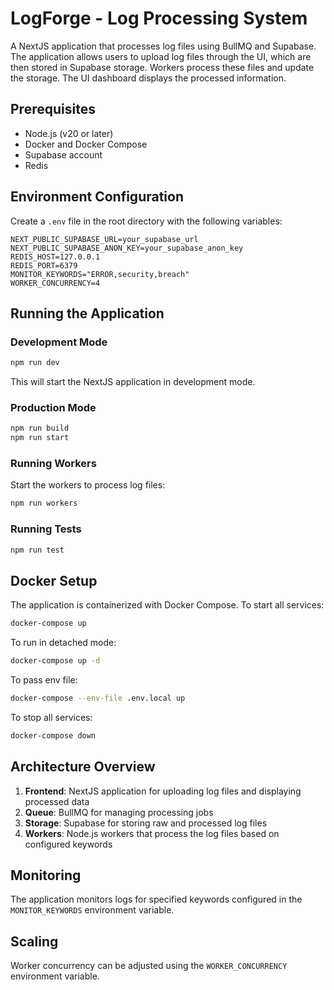 # LogForge - Log Processing System  

A NextJS application that processes log files using BullMQ and Supabase. The application allows users to upload log files through the UI, which are then stored in Supabase storage. Workers process these files and update the storage. The UI dashboard displays the processed information.

## Prerequisites

- Node.js (v20 or later)
- Docker and Docker Compose
- Supabase account
- Redis

## Environment Configuration

Create a `.env` file in the root directory with the following variables:

```
NEXT_PUBLIC_SUPABASE_URL=your_supabase_url
NEXT_PUBLIC_SUPABASE_ANON_KEY=your_supabase_anon_key
REDIS_HOST=127.0.0.1
REDIS_PORT=6379
MONITOR_KEYWORDS="ERROR,security,breach"
WORKER_CONCURRENCY=4
```

## Running the Application

### Development Mode

```bash
npm run dev
```

This will start the NextJS application in development mode.

### Production Mode

```bash
npm run build
npm run start
```

### Running Workers

Start the workers to process log files:

```bash
npm run workers
```

### Running Tests

```bash
npm run test
```

## Docker Setup

The application is containerized with Docker Compose. To start all services:

```bash
docker-compose up
```

To run in detached mode:

```bash
docker-compose up -d
```

To pass env file:

```bash
docker-compose --env-file .env.local up 
```


To stop all services:

```bash
docker-compose down
```

## Architecture Overview

1. **Frontend**: NextJS application for uploading log files and displaying processed data
2. **Queue**: BullMQ for managing processing jobs
3. **Storage**: Supabase for storing raw and processed log files
4. **Workers**: Node.js workers that process the log files based on configured keywords

## Monitoring

The application monitors logs for specified keywords configured in the `MONITOR_KEYWORDS` environment variable.

## Scaling

Worker concurrency can be adjusted using the `WORKER_CONCURRENCY` environment variable.